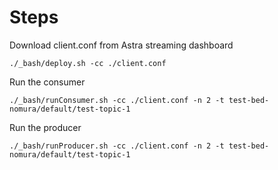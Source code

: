 

# Steps 

Download client.conf from Astra streaming dashboard 

```
./_bash/deploy.sh -cc ./client.conf 
```

Run the consumer 
```
./_bash/runConsumer.sh -cc ./client.conf -n 2 -t test-bed-nomura/default/test-topic-1
```

Run the producer
```
./_bash/runProducer.sh -cc ./client.conf -n 2 -t test-bed-nomura/default/test-topic-1
```